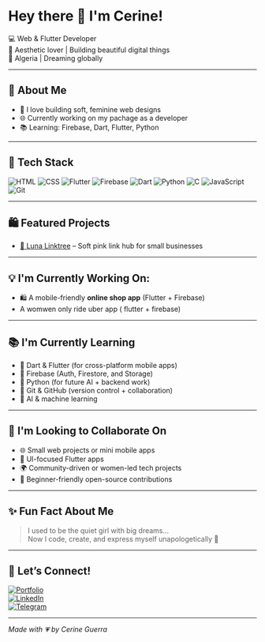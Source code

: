 # Hey there 🌸 I'm Cerine!

💻 Web & Flutter Developer  
🎀 Aesthetic lover | Building beautiful digital things  
📍 Algeria | Dreaming globally  

---

## 🌷 About Me

- 💖 I love building soft, feminine web designs
- 🌐 Currently working on my pachage as a developer
- 📚 Learning: Firebase, Dart, Flutter, Python

---

## 🔧 Tech Stack

![HTML](https://img.shields.io/badge/-HTML5-E34F26?style=flat&logo=html5&logoColor=white)
![CSS](https://img.shields.io/badge/-CSS3-1572B6?style=flat&logo=css3&logoColor=white)
![Flutter](https://img.shields.io/badge/-Flutter-02569B?style=flat&logo=flutter&logoColor=white)
![Firebase](https://img.shields.io/badge/-Firebase-FFCA28?style=flat&logo=firebase&logoColor=black)
![Dart](https://img.shields.io/badge/-Dart-0175C2?style=flat&logo=dart&logoColor=white)
![Python](https://img.shields.io/badge/-Python-3776AB?style=flat&logo=python&logoColor=white)
![C](https://img.shields.io/badge/C-00599C?style=flat&logo=c&logoColor=white)
![JavaScript](https://img.shields.io/badge/JavaScript-F7DF1E?style=flat&logo=javascript&logoColor=black)
![Git](https://img.shields.io/badge/Git-F05032?style=flat&logo=git&logoColor=white)



---

## 🛍 Featured Projects

- [🌸 Luna Linktree](https://github.com/cerine-guerra/linktree) – Soft pink link hub for small businesses

---

## 💡 I'm Currently Working On:

- 🛍️ A mobile-friendly **online shop app** (Flutter + Firebase)
- A womwen only ride uber app ( flutter + firebase)

---

## 📚 I'm Currently Learning

- 🔹 Dart & Flutter (for cross-platform mobile apps)
- 🔹 Firebase (Auth, Firestore, and Storage)
- 🔹 Python (for future AI + backend work)
- 🔹 Git & GitHub (version control + collaboration)
- 🔹 AI & machine learning

---

## 🤝 I'm Looking to Collaborate On

- 🌐 Small web projects or mini mobile apps
- 🎨 UI-focused Flutter apps
- 🌍 Community-driven or women-led tech projects
- 🧪 Beginner-friendly open-source contributions

---

## ✨ Fun Fact About Me

> I used to be the quiet girl with big dreams...  
> Now I code, create, and express myself unapologetically 💫

---

## 💬 Let’s Connect!

[![Portfolio](https://img.shields.io/badge/-Portfolio-000?style=flat&logo=vercel&logoColor=white)](your-link-here)  
[![LinkedIn](https://img.shields.io/badge/-LinkedIn-0077B5?style=flat&logo=linkedin&logoColor=white)](https://www.linkedin.com/in/cerine-guerra)  
[![Telegram](https://img.shields.io/badge/-Telegram-2CA5E0?style=flat&logo=telegram&logoColor=white)](https://t.me/Cerine_gr)

---

*Made with 💗 by Cerine Guerra*


<!--
**cerine-guerra/cerine-guerra** is a ✨ _special_ ✨ repository because its `README.md` (this file) appears on your GitHub profile.

Here are some ideas to get you started:

- 🔭 I’m currently working on ...
- 🌱 I’m currently learning ...
- 👯 I’m looking to collaborate on ...
- 🤔 I’m looking for help with ...
- 💬 Ask me about ...
- 📫 How to reach me: ...
- 😄 Pronouns: ...
- ⚡ Fun fact: ...
-->
